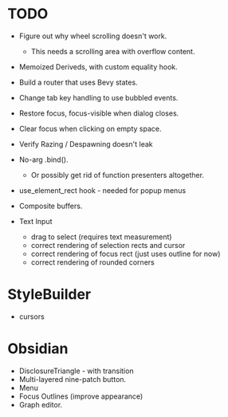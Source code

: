 # TODO

- Figure out why wheel scrolling doesn't work.
  - This needs a scrolling area with overflow content.
- Memoized Deriveds, with custom equality hook.
- Build a router that uses Bevy states.
- Change tab key handling to use bubbled events.
- Restore focus, focus-visible when dialog closes.
- Clear focus when clicking on empty space.
- Verify Razing / Despawning doesn't leak
- No-arg .bind().
  - Or possibly get rid of function presenters altogether.
- use_element_rect hook - needed for popup menus
- Composite buffers.
- Text Input

  - drag to select (requires text measurement)
  - correct rendering of selection rects and cursor
  - correct rendering of focus rect (just uses outline for now)
  - correct rendering of rounded corners

# StyleBuilder

- cursors

# Obsidian

- DisclosureTriangle - with transition
- Multi-layered nine-patch button.
- Menu
- Focus Outlines (improve appearance)
- Graph editor.
